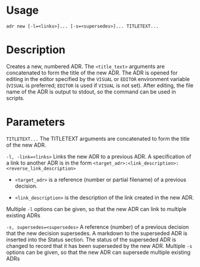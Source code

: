 # Usage

`adr new [-l=<links>]... [-s=<supersedes>]... TITLETEXT...`

# Description

Creates a new, numbered ADR.  The `<title_text>` arguments are concatenated to form the title of the new ADR. The ADR is opened for editing in the editor specified by the `VISUAL` or `EDITOR` environment variable (`VISUAL` is preferred;
`EDITOR` is used if `VISUAL` is not set).  After editing, the file name of the ADR is output to stdout, so the command can be used in scripts.

# Parameters

`TITLETEXT...`    The TITLETEXT arguments are concatenated to form the title of the new ADR.

`-l, -link=<links>`   Links the new ADR to a previous ADR.  A specification of  a link to another ADR is in the form `<target_adr>:<link_description>:<reverse_link_description>`

* `<target_adr>` is a reference (number or partial filename) of a previous decision.

* `<link_description>` is the description of the link created in the new ADR.

Multiple `-l` options can be given, so that the new ADR can link to multiple existing ADRs

`-s, supersedes=<supersedes>` A reference (number) of a previous decision that the new decision supersedes. A markdown to the superseded ADR is inserted into the Status section.	The status of the superseded ADR is changed to record that it has been superseded by the new ADR. Multiple `-s` options can be given, so that the new ADR can supersede multiple existing ADRs
